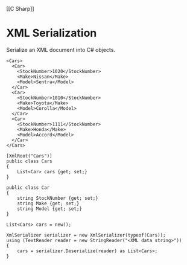 [[C Sharp]]

# XML Serialization
Serialize an XML document into C# objects.

```xml:XML
<Cars>
  <Car>
    <StockNumber>1020</StockNumber>
    <Make>Nissan</Make>
    <Model>Sentra</Model>
  </Car>
  <Car>
    <StockNumber>1010</StockNumber>
    <Make>Toyota</Make>
    <Model>Corolla</Model>
  </Car>
  <Car>
    <StockNumber>1111</StockNumber>
    <Make>Honda</Make>
    <Model>Accord</Model>
  </Car>
</Cars>
```

```cs:C#(Entities/cars.cs)
[XmlRoot("Cars")]
public class Cars
{
	List<Car> cars {get; set;}
}

public class Car
{
	string StockNumber {get; set;}
	string Make {get; set;}
	string Model {get; set;}
}
```

```cs:C#
List<Cars> cars = new();

XmlSerializer serializer = new XmlSerializer(typeof(Cars));
using (TextReader reader = new StringReader("<XML data string>"))
{
	cars = serializer.Deserialize(reader) as List<Cars>;
}
```